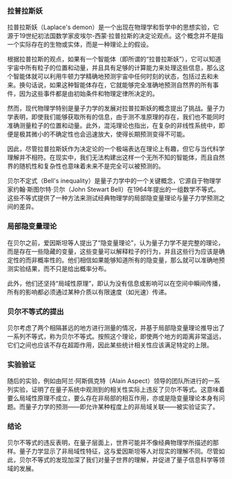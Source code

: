 ### 拉普拉斯妖
拉普拉斯妖（Laplace's demon）是一个出现在物理学和哲学中的思想实验，它源于19世纪初法国数学家皮埃尔-西蒙·拉普拉斯的决定论观点。这个概念并不是指一个实际存在的生物或实体，而是一种理论上的假设。

根据拉普拉斯的观点，如果有一个智能体（即所谓的“拉普拉斯妖”），它可以知道宇宙中所有粒子的位置和动量，并且具有足够的计算能力来处理这些信息，那么这个智能体就可以利用牛顿力学精确地预测宇宙中任何时刻的状态，包括过去和未来。换句话说，如果这种智能体存在，它就能够完全准确地预测自然界的所有事件，因为这些事件都是由初始条件和物理定律所决定的。

然而，现代物理学特别是量子力学的发展对拉普拉斯妖的概念提出了挑战。量子力学表明，即使我们能够获取所有的信息，由于测不准原理的存在，我们也不能同时准确测量粒子的位置和动量。此外，混沌理论也指出，在复杂的非线性系统中，即便是极其微小的不确定性也会迅速放大，使得长期预测变得不可能。

因此，尽管拉普拉斯妖作为决定论的一个极端表达在理论上有趣，但它与当代科学理解并不相符。在现实中，我们无法构建出这样一个无所不知的智能体，而且自然界的随机性和复杂性也意味着未来不是完全可以被预测的。


贝尔不定式（Bell's inequality）是量子力学中的一个关键概念，它源自于物理学家约翰·斯图尔特·贝尔（John Stewart Bell）在1964年提出的一组数学不等式。这些不等式提供了一种方法来测试经典物理学的局部隐变量理论与量子力学预测之间的差异。

### 局部隐变量理论

在贝尔之前，爱因斯坦等人提出了“隐变量理论”，认为量子力学不是完整的理论，而是存在一些隐藏的变量，这些变量可以解释粒子的行为，并且这些行为应该是确定性的而非概率性的。他们相信如果能够知道所有的隐变量，那么就可以准确地预测实验结果，而不只是给出概率分布。

此外，他们还坚持“局域性原理”，即认为没有信息或影响可以在空间中瞬间传播，所有的影响都必须通过某种介质以有限速度（如光速）传递。

### 贝尔不等式的提出

贝尔考虑了两个相隔甚远的地方进行测量的情况，并基于局部隐变量理论推导出了一系列不等式，称为贝尔不等式。按照这个理论，即使两个地方的距离非常遥远，它们之间也应该不存在超距作用，因此某些统计相关性应该满足特定的上限。

### 实验验证

随后的实验，例如由阿兰·阿斯佩克特（Alain Aspect）领导的团队所进行的一系列实验，证明了在量子系统中观测到的相关性实际上违反了贝尔不等式。这意味着要么局域性原理不成立，要么存在非局部的相互作用，亦或是隐变量理论本身有问题。而量子力学的预测——即允许某种程度上的非局域关联——被实验证实了。

### 结论

贝尔不等式的违反表明，在量子层面上，世界可能并不像经典物理学所描述的那样。量子力学显示了非局域性特征，这与爱因斯坦等人对现实的理解不同。尽管如此，贝尔不等式的发现加深了我们对量子世界的理解，并促进了量子信息科学等领域的发展。